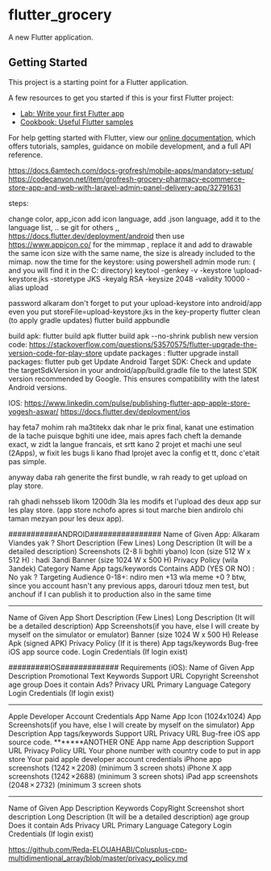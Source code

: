 # flutter_grocery

A new Flutter application.

## Getting Started

This project is a starting point for a Flutter application.

A few resources to get you started if this is your first Flutter project:

- [Lab: Write your first Flutter app](https://flutter.dev/docs/get-started/codelab)
- [Cookbook: Useful Flutter samples](https://flutter.dev/docs/cookbook)

For help getting started with Flutter, view our
[online documentation](https://flutter.dev/docs), which offers tutorials,
samples, guidance on mobile development, and a full API reference.


https://docs.6amtech.com/docs-grofresh/mobile-apps/mandatory-setup/
https://codecanyon.net/item/grofresh-grocery-pharmacy-ecommerce-store-app-and-web-with-laravel-admin-panel-delivery-app/32791631


steps:

change color, app_icon add icon language, add .json language, add it to the language list, .. se git for others ,,
https://docs.flutter.dev/deployment/android
then use https://www.appicon.co/ for the mimmap , replace it and add to drawable the same icon size with the same name, the size is already included to the mimap.
now the time for the keystore:
using powershell admin mode run: ( and you will find it in the C: directory)
keytool -genkey -v -keystore \upload-keystore.jks -storetype JKS -keyalg RSA -keysize 2048 -validity 10000   -alias upload

password alkaram
don't forget to put your upload-keystore into android/app even you put storeFile=upload-keystore.jks in the key-property
flutter clean (to apply gradle updates)
flutter build appbundle

build apk:
flutter build apk
flutter build apk --no-shrink
publish new version code:
https://stackoverflow.com/questions/53570575/flutter-upgrade-the-version-code-for-play-store
update packages : flutter upgrade
install packages: flutter pub get
Update Android Target SDK: Check and update the targetSdkVersion in your android/app/build.gradle file to the latest SDK version recommended by Google. This ensures compatibility with the latest Android versions.


IOS:
https://www.linkedin.com/pulse/publishing-flutter-app-apple-store-yogesh-aswar/
https://docs.flutter.dev/deployment/ios



hay feta7
mohim rah ma3titekx dak nhar le prix final, kanat une estimation de la tache puisque bghiti une idee,
mais apres fach cheft la demande exact, w zidt la langue francais, et srtt kano 2 projet et machi une seul (2Apps),
w fixit les bugs li kano fhad lprojet avec la config et tt, donc c'etait pas simple.

anyway daba rah generite the first bundle, w rah ready to get upload on play store.

rah ghadi nehsseb likom 1200dh 3la les modifs et l'upload des deux app sur les play store.
(app store nchofo apres si tout marche bien andirolo chi taman mezyan pour les deux app).

###########ANDROID################
Name of Given App: Alkaram Viandes yak ?
Short Description (Few Lines)
Long Description (It will be a detailed description)
Screenshots (2-8 li bghiti ybano)
Icon (size 512 W x 512 H) : hadi 3andi
Banner (size 1024 W x 500 H)
Privacy Policy (wila 3andek)
Category Name
App tags/keywords
Contains ADD (YES OR NO) : No yak ?
Targeting Audience 0-18+: ndiro men +13 wla meme +0 ?
btw, since you account hasn't any previous apps, darouri tdouz men test, but anchouf if I can publish it to production also in the same time
******************
Name of Given App
Short Description (Few Lines)
Long Description (It will be a detailed description)
App Screenshots(if you have, else I will create by myself on the simulator or emulator)
Banner (size 1024 W x 500 H)
Release Apk (signed APK)
Privacy Policy (If it is there)
App tags/keywords
Bug-free iOS app source code.
Login Credentials (If login exist)

#########IOS#############
 Requirements (iOS):
Name of Given App
Description
Promotional Text
Keywords
Support URL
Copyright
Screenshot
age group
Does it contain Ads?
Privacy URL
Primary Language
Category
Login Credentials (If login exist)
*************
Apple Developer Account Credentials
App Name
App Icon (1024x1024)
App Screenshots(if you have, else I will create by myself on the simulator)
App Description
App tags/keywords
Support URL
Privacy URL
Bug-free iOS app source code.
*******ANOTHER ONE
App name
App description
Support URL
Privacy Policy URL
Your phone number with country code to put in app store
Your paid apple developer account credentials
iPhone app screenshots (1242 × 2208) (minimum 3 screen shots)
iPhone X app screenshots (1242 ×2688) (minimum 3 screen shots)
iPad app screenshots (2048 × 2732) (minimum 3 screen shots
***********************
Name of Given App
Description
Keywords
CopyRight
Screenshot
short description
Long Description (It will be a detailed description)
age group
Does it contain Ads
Privacy URL
Primary Language
Category
Login Credentials (If login exist)

https://github.com/Reda-ELOUAHABI/Cplusplus-cpp-multidimentional_array/blob/master/privacy_policy.md
